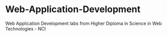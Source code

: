 # Web-Application-Development
Web Application Development labs from Higher Diploma in Science in Web Technologies - NCI
